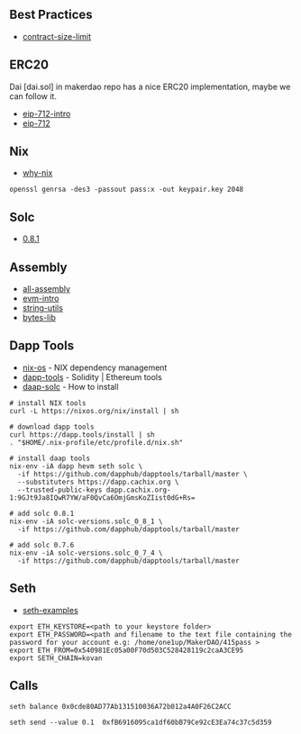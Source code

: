 
## Best Practices

* [contract-size-limit](https://soliditydeveloper.com/max-contract-size)

## ERC20


Dai [dai.sol] in makerdao repo has a nice ERC20 implementation, maybe we can
follow it.

* [eip-712-intro](https://medium.com/metamask/eip712-is-coming-what-to-expect-and-how-to-use-it-bb92fd1a7a26)
* [eip-712](https://github.com/ethereum/EIPs/blob/master/EIPS/eip-712.md)

## Nix

* [why-nix](https://medium.com/dapphub/dapp-tools-and-the-nix-package-manager-c4c692c87310)


```
openssl genrsa -des3 -passout pass:x -out keypair.key 2048

```

## Solc


* [0.8.1](https://github.com/ethereum/solidity/releases)


## Assembly

* [all-assembly](https://medium.com/@jeancvllr/solidity-tutorial-all-about-assembly-5acdfefde05c)
* [evm-intro](https://medium.com/0xcode/the-ethereum-virtual-machine-evm-runtime-environment-d7969544d3dd)
* [string-utils](https://github.com/Arachnid/solidity-stringutils/blob/master/src/strings.sol)
* [bytes-lib](https://github.com/GNSPS/solidity-bytes-utils/blob/master/contracts/BytesLib.sol)

## Dapp Tools

* [nix-os](https://nixos.org/download.html) - NIX dependency management 
* [dapp-tools](http://dapp.tools) - Solidity | Ethereum tools
* [daap-solc](https://xscode.com/dapphub/dapptools) - How to install 

```
# install NIX tools
curl -L https://nixos.org/nix/install | sh

# download dapp tools
curl https://dapp.tools/install | sh
. "$HOME/.nix-profile/etc/profile.d/nix.sh"

# install daap tools
nix-env -iA dapp hevm seth solc \
  -if https://github.com/dapphub/dapptools/tarball/master \
  --substituters https://dapp.cachix.org \
  --trusted-public-keys dapp.cachix.org-1:9GJt9Ja8IQwR7YW/aF0QvCa6OmjGmsKoZIist0dG+Rs=

# add solc 0.8.1
nix-env -iA solc-versions.solc_0_8_1 \
  -if https://github.com/dapphub/dapptools/tarball/master

# add solc 0.7.6
nix-env -iA solc-versions.solc_0_7_4 \
  -if https://github.com/dapphub/dapptools/tarball/master
```


## Seth

* [seth-examples](https://docs.makerdao.com/clis/seth)

```
export ETH_KEYSTORE=<path to your keystore folder>
export ETH_PASSWORD=<path and filename to the text file containing the password for your account e.g: /home/one1up/MakerDAO/415pass >
export ETH_FROM=0x540981Ec05a00F70d503C528428119c2caA3CE95
export SETH_CHAIN=kovan
```


## Calls


```
seth balance 0x0cde80AD77Ab131510036A72b012a4A0F26C2ACC

seth send --value 0.1  0xfB6916095ca1df60bB79Ce92cE3Ea74c37c5d359
```
